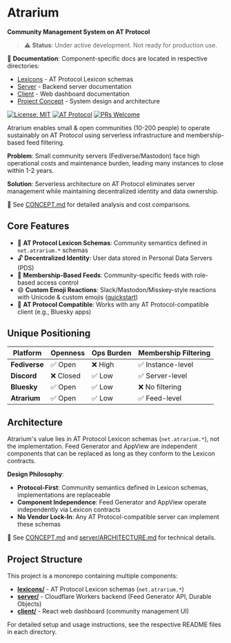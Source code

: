 # Atrarium

**Community Management System on AT Protocol**

> ⚠️ **Status**: Under active development. Not ready for production use.

📖 **Documentation**: Component-specific docs are located in respective directories:
- [Lexicons](/lexicons/README.md) - AT Protocol Lexicon schemas
- [Server](/server/README.md) - Backend server documentation
- [Client](/client/README.md) - Web dashboard documentation
- [Project Concept](/CONCEPT.md) - System design and architecture

[![License: MIT](https://img.shields.io/badge/License-MIT-yellow.svg)](LICENSE)
[![AT Protocol](https://img.shields.io/badge/AT%20Protocol-Compatible-blue)](https://atproto.com/)
[![PRs Welcome](https://img.shields.io/badge/PRs-welcome-brightgreen.svg)](http://makeapullrequest.com)

Atrarium enables small & open communities (10-200 people) to operate sustainably on AT Protocol using serverless infrastructure and membership-based feed filtering.

**Problem**: Small community servers (Fediverse/Mastodon) face high operational costs and maintenance burden, leading many instances to close within 1-2 years.

**Solution**: Serverless architecture on AT Protocol eliminates server management while maintaining decentralized identity and data ownership.

📖 See [CONCEPT.md](/CONCEPT.md) for detailed analysis and cost comparisons.

## Core Features

- 🔌 **AT Protocol Lexicon Schemas**: Community semantics defined in `net.atrarium.*` schemas
- 🔓 **Decentralized Identity**: User data stored in Personal Data Servers (PDS)
- 🎯 **Membership-Based Feeds**: Community-specific feeds with role-based access control
- 😄 **Custom Emoji Reactions**: Slack/Mastodon/Misskey-style reactions with Unicode & custom emojis ([quickstart](specs/016-slack-mastodon-misskey/quickstart.md))
- 📱 **AT Protocol Compatible**: Works with any AT Protocol-compatible client (e.g., Bluesky apps)

## Unique Positioning

| Platform | Openness | Ops Burden | Membership Filtering |
|----------|----------|------------|----------------------|
| **Fediverse** | ✅ Open | ❌ High | ✅ Instance-level |
| **Discord** | ❌ Closed | ✅ Low | ✅ Server-level |
| **Bluesky** | ✅ Open | ✅ Low | ❌ No filtering |
| **Atrarium** | ✅ Open | ✅ Low | ✅ Feed-level |

## Architecture

Atrarium's value lies in AT Protocol Lexicon schemas (`net.atrarium.*`), not the implementation. Feed Generator and AppView are independent components that can be replaced as long as they conform to the Lexicon contracts.

**Design Philosophy**:
- **Protocol-First**: Community semantics defined in Lexicon schemas, implementations are replaceable
- **Component Independence**: Feed Generator and AppView operate independently via Lexicon contracts
- **No Vendor Lock-In**: Any AT Protocol-compatible server can implement these schemas

📖 See [CONCEPT.md](/CONCEPT.md) and [server/ARCHITECTURE.md](/server/ARCHITECTURE.md) for technical details.

## Project Structure

This project is a monorepo containing multiple components:

- **[lexicons/](lexicons/README.md)** - AT Protocol Lexicon schemas (`net.atrarium.*`)
- **[server/](server/README.md)** - Cloudflare Workers backend (Feed Generator API, Durable Objects)
- **[client/](client/README.md)** - React web dashboard (community management UI)

For detailed setup and usage instructions, see the respective README files in each directory.